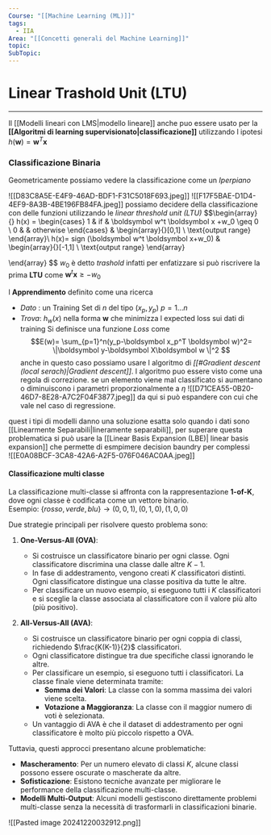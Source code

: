 ```yaml
---
Course: "[[Machine Learning (ML)]]"
tags:
  - IIA
Area: "[[Concetti generali del Machine Learning]]"
topic: 
SubTopic:
---
```

# Linear Trashold Unit (LTU)
---
Il [[Modelli lineari con LMS|modello lineare]] anche  puo essere usato per la __[[Algoritmi di learning supervisionato|classificazione]]__ utilizzando l ipotesi  $h(\mathbf{w})=\mathbf{w}^T \boldsymbol x$

### Classificazione Binaria
Geometricamente possiamo vedere la classificazione come un _Iperpiano_

![[D83C8A5E-E4F9-46AD-BDF1-F31C5018F693.jpeg]]
![[F17F5BAE-D1D4-4EF9-8A3B-4BE196FB84FA.jpeg]]
possiamo decidere della classificazione con delle funzioni  utilizzando le _linear threshold unit (LTU)_
$$\begin{array}{}
h(x) = 
\begin{cases}
	1 & if & \boldsymbol w^t \boldsymbol x +w_0 \geq 0  \\ 
	0 & & otherwise
\end{cases} & 
	\begin{array}{}[0,1] \\
	\text{output range}
	\end{array}\\
h(x)= sign (\boldsymbol w^t \boldsymbol x+w_0) & \begin{array}{}[-1,1] \\
\text{output range}
\end{array}

\end{array}
$$
$w_0$ è detto _trashold_ infatti per enfatizzare si può riscrivere la prima __LTU__ come $\boldsymbol w^t \boldsymbol x  \geq -w_0$ 


l __Apprendimento__ definito come una ricerca
- _Dato_ : un Training Set  di $n$ del tipo $(x_p,y_p) \ p=1\dots n$ 
- _Trova_: $h_w(x)$ nella forma $\boldsymbol w$  che minimizza l expected loss sui dati di training
Si definisce una funzione _$Loss$_ come    $$E(w)= \sum_{p=1}^n(y_p-\boldsymbol x_p^T \boldsymbol w)^2= \|\boldsymbol y-\boldsymbol X\boldsymbol w \|^2 $$anche in questo caso possiamo usare l algoritmo di _[[#Gradient descent (local serach)|Gradient descent]]_.
l algoritmo puo essere visto come una regola di correzione. se un elemento viene mal classificato si aumentano o diminuiscono i parametri proporzionalmente a $\eta$ 
![[D71CEA55-0B20-46D7-8E28-A7C2F04F3877.jpeg]]
da qui si può espandere con cui che vale nel caso di regressione. 
 
quest i tipi di modelli danno una soluzione esatta solo quando i dati sono  [[Linearmente Separabili|lineramente separabili]], per superare questa problematica si può usare la [[Linear Basis Expansion (LBE)| linear basis expansion]] che permette di esmpimere decision baundry per complessi  
![[E0A08BCF-3CA8-42A6-A2F5-076F046AC0AA.jpeg]]


#### Classificazione multi classe

La classificazione multi-classe si affronta con la rappresentazione **1-of-K**, dove ogni classe è codificata come un vettore binario.  
Esempio:  $\{rosso, verde, blu\} → (0,0,1), (0,1,0), (1,0,0)$

Due strategie principali per risolvere questo problema sono:

1. **One-Versus-All (OVA)**:  
   - Si costruisce un classificatore binario per ogni classe. Ogni classificatore discrimina una classe dalle altre $K-1$.
   - In fase di addestramento, vengono creati  $K$  classificatori distinti. Ogni classificatore distingue una classe positiva da tutte le altre.
   - Per classificare un nuovo esempio, si eseguono tutti i $K$ classificatori e si sceglie la classe associata al classificatore con il valore più alto (più positivo).

2. **All-Versus-All (AVA)**:  
   - Si costruisce un classificatore binario per ogni coppia di classi, richiedendo $\frac{K(K-1)}{2}$ classificatori.
   - Ogni classificatore distingue tra due specifiche classi ignorando le altre.
   - Per classificare un esempio, si eseguono tutti i classificatori. La classe finale viene determinata tramite:
     - **Somma dei Valori**: La classe con la somma massima dei valori viene scelta.
     - **Votazione a Maggioranza**: La classe con il maggior numero di voti è selezionata.
   - Un vantaggio di AVA è che il dataset di addestramento per ogni classificatore è molto più piccolo rispetto a OVA.

Tuttavia, questi approcci presentano alcune problematiche:
- **Mascheramento**: Per un numero elevato di classi $K$, alcune classi possono essere oscurate o mascherate da altre.
- **Sofisticazione**: Esistono tecniche avanzate per migliorare le performance della classificazione multi-classe.
- **Modelli Multi-Output**: Alcuni modelli gestiscono direttamente problemi multi-classe senza la necessità di trasformarli in classificazioni binarie.


![[Pasted image 20241220032912.png]]